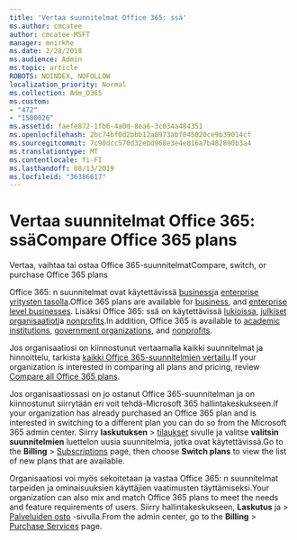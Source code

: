 ```yaml
---
title: 'Vertaa suunnitelmat Office 365: ssä'
ms.author: cmcatee
author: cmcatee-MSFT
manager: mnirkhe
ms.date: 2/28/2018
ms.audience: Admin
ms.topic: article
ROBOTS: NOINDEX, NOFOLLOW
localization_priority: Normal
ms.collection: Adm_O365
ms.custom:
- "472"
- "1500026"
ms.assetid: faefe872-1fb6-4a0d-8ea6-3c034a484351
ms.openlocfilehash: 2bc74bf0d2bbb12a0973abf045020ce9b39014cf
ms.sourcegitcommit: 7c90dcc570d32ebd968e3e4e816a7b482890b3a4
ms.translationtype: MT
ms.contentlocale: fi-FI
ms.lasthandoff: 08/13/2019
ms.locfileid: "36386617"
---
```

# <a name="compare-office-365-plans"></a><span data-ttu-id="e5660-102">Vertaa suunnitelmat Office 365: ssä</span><span class="sxs-lookup"><span data-stu-id="e5660-102">Compare Office 365 plans</span></span>

<span data-ttu-id="e5660-103">Vertaa, vaihtaa tai ostaa Office 365-suunnitelmat</span><span class="sxs-lookup"><span data-stu-id="e5660-103">Compare, switch, or purchase Office 365 plans</span></span>
  
<span data-ttu-id="e5660-104">Office 365: n suunnitelmat ovat käytettävissä [business](https://products.office.com/compare-all-microsoft-office-products?tab=2)ja [enterprise yritysten tasolla](https://products.office.com/business/compare-more-office-365-for-business-plans).</span><span class="sxs-lookup"><span data-stu-id="e5660-104">Office 365 plans are available for [business](https://products.office.com/compare-all-microsoft-office-products?tab=2), and [enterprise level businesses](https://products.office.com/business/compare-more-office-365-for-business-plans).</span></span> <span data-ttu-id="e5660-105">Lisäksi Office 365: ssä on käytettävissä [lukioissa](https://products.office.com/academic/compare-office-365-education-plans), [julkiset organisaatiot](https://products.office.com/government/compare-office-365-government-plans)ja [nonprofits](https://products.office.com/nonprofit/office-365-nonprofit-plans-and-pricing?tab=1).</span><span class="sxs-lookup"><span data-stu-id="e5660-105">In addition, Office 365 is available to [academic institutions](https://products.office.com/academic/compare-office-365-education-plans), [government organizations](https://products.office.com/government/compare-office-365-government-plans), and [nonprofits](https://products.office.com/nonprofit/office-365-nonprofit-plans-and-pricing?tab=1).</span></span>
  
<span data-ttu-id="e5660-106">Jos organisaatiosi on kiinnostunut vertaamalla kaikki suunnitelmat ja hinnoittelu, tarkista [kaikki Office 365-suunnitelmien vertailu](https://products.office.com/business/compare-more-office-365-for-business-plans).</span><span class="sxs-lookup"><span data-stu-id="e5660-106">If your organization is interested in comparing all plans and pricing, review [Compare all Office 365 plans](https://products.office.com/business/compare-more-office-365-for-business-plans).</span></span>
  
<span data-ttu-id="e5660-107">Jos organisaatiossasi on jo ostanut Office 365-suunnitelman ja on kiinnostunut siirrytään eri voit tehdä-Microsoft 365 hallintakeskukseen.</span><span class="sxs-lookup"><span data-stu-id="e5660-107">If your organization has already purchased an Office 365 plan and is interested in switching to a different plan you can do so from the Microsoft 365 admin center.</span></span> <span data-ttu-id="e5660-108">Siirry **laskutuksen** \> [tilaukset](https://go.microsoft.com/fwlink/p/?linkid=842054) sivulle ja valitse **valitsin suunnitelmien** luettelon uusia suunnitelmia, jotka ovat käytettävissä.</span><span class="sxs-lookup"><span data-stu-id="e5660-108">Go to the **Billing** \> [Subscriptions](https://go.microsoft.com/fwlink/p/?linkid=842054) page, then choose **Switch plans** to view the list of new plans that are available.</span></span>
  
<span data-ttu-id="e5660-109">Organisaatiosi voi myös sekoitetaan ja vastaa Office 365: n suunnitelmat tarpeiden ja ominaisuuksien käyttäjien vaatimusten täyttämiseksi.</span><span class="sxs-lookup"><span data-stu-id="e5660-109">Your organization can also mix and match Office 365 plans to meet the needs and feature requirements of users.</span></span> <span data-ttu-id="e5660-110">Siirry hallintakeskukseen, **Laskutus** ja \> [Palveluiden osto](https://go.microsoft.com/fwlink/p/?linkid=868433) -sivulla.</span><span class="sxs-lookup"><span data-stu-id="e5660-110">From the admin center, go to the **Billing** \> [Purchase Services](https://go.microsoft.com/fwlink/p/?linkid=868433) page.</span></span>